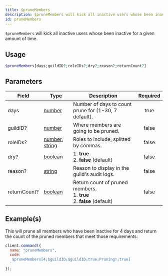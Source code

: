```yaml
---
title: $pruneMembers
description: $pruneMembers will kick all inactive users whose been inactive for a given amount of time.
id: pruneMembers
---
```


`$pruneMembers` will kick all inactive users whose been inactive for a given amount of time.

## Usage

```php
$pruneMembers[days;guildID?;roleIDs?;dry?;reason?;returnCount?]
```

## Parameters

| Field                                                                                                                                         | Type                                                                                                                                                                                                 | Description                                                                       | Required |
| --------------------------------------------------------------------------------------------------------------------------------------------- | ---------------------------------------------------------------------------------------------------------------------------------------------------------------------------------------------------- | --------------------------------------------------------------------------------- | :------: |
| days                                                                                                                                          | [number](https://developer.mozilla.org/en-US/docs/Web/JavaScript/Reference/Global_Objects/Number)                                                                                                    | Number of days to count prune for (1-30, 7 default).                              |   true   |
| guildID?                                                                                                                                      | [number](https://developer.mozilla.org/en-US/docs/Web/JavaScript/Reference/Global_Objects/Number)                                                                                                    | Where members are going to be pruned.                                             |   false  |
| roleIDs?                                                                                                                                      | [number](https://developer.mozilla.org/en-US/docs/Web/JavaScript/Reference/Global_Objects/Number), [string](https://developer.mozilla.org/en-US/docs/Web/JavaScript/Reference/Global_Objects/String) | Roles to include, splitted by commas.                                             |   false  |
| dry?                                                                                                                                          | [boolean](https://developer.mozilla.org/en-US/docs/Web/JavaScript/Reference/Global_Objects/Boolean)                                                                                                  | 1. **true** <br /> 2. **false** (default)                                         |   false  |
| reason?                                                                                                                                       | [string](https://developer.mozilla.org/en-US/docs/Web/JavaScript/Reference/Global_Objects/String)                                                                                                    | Reason to display in the guild's audit logs.                                      |   false  |
| returnCount?                                                                                                                                  | [boolean](https://developer.mozilla.org/en-US/docs/Web/JavaScript/Reference/Global_Objects/Boolean)                                                                                                  | Return count of pruned members. <br /> 1. **true** <br /> 2. **false** (default)  |   false  |

## Example(s)

This will prune all members who have been inactive for 4 days and return the count of the pruned members that meet those
requirements:

```javascript
client.command({
  name: "pruneMembers",
  code: `
   $pruneMembers[4;$guildID;$guildID;true;Pruning!;true]
  `
});
```
